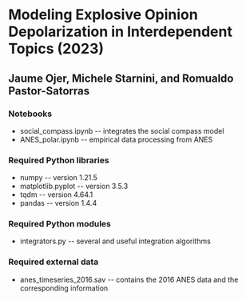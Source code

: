 # Modeling Explosive Opinion Depolarization in Interdependent Topics (2023)
## Jaume Ojer, Michele Starnini, and Romualdo Pastor-Satorras


### Notebooks
- social_compass.ipynb -- integrates the social compass model
- ANES_polar.ipynb -- empirical data processing from ANES

### Required Python libraries
- numpy -- version 1.21.5
- matplotlib.pyplot -- version 3.5.3
- tqdm -- version 4.64.1
- pandas -- version 1.4.4

### Required Python modules
- integrators.py -- several and useful integration algorithms

### Required external data
- anes_timeseries_2016.sav -- contains the 2016 ANES data and the corresponding information
